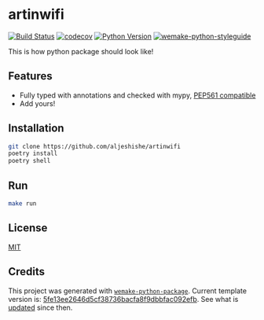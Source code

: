 # artinwifi

[![Build Status](https://github.com/aljeshishe/artinwifi/workflows/test/badge.svg?branch=master&event=push)](https://github.com/aljeshishe/artinwifi/actions?query=workflow%3Atest)
[![codecov](https://codecov.io/gh/aljeshishe/artinwifi/branch/master/graph/badge.svg)](https://codecov.io/gh/aljeshishe/artinwifi)
[![Python Version](https://img.shields.io/pypi/pyversions/artinwifi.svg)](https://pypi.org/project/artinwifi/)
[![wemake-python-styleguide](https://img.shields.io/badge/style-wemake-000000.svg)](https://github.com/wemake-services/wemake-python-styleguide)

This is how python package should look like!


## Features

- Fully typed with annotations and checked with mypy, [PEP561 compatible](https://www.python.org/dev/peps/pep-0561/)
- Add yours!


## Installation

```bash
git clone https://github.com/aljeshishe/artinwifi
poetry install
poetry shell
```

## Run
```bash
make run
```

## License

[MIT](https://github.com/aljeshishe/artinwifi/blob/master/LICENSE)


## Credits

This project was generated with [`wemake-python-package`](https://github.com/wemake-services/wemake-python-package). Current template version is: [5fe13ee2646d5cf38736bacfa8f9dbbfac092efb](https://github.com/wemake-services/wemake-python-package/tree/5fe13ee2646d5cf38736bacfa8f9dbbfac092efb). See what is [updated](https://github.com/wemake-services/wemake-python-package/compare/5fe13ee2646d5cf38736bacfa8f9dbbfac092efb...master) since then.
